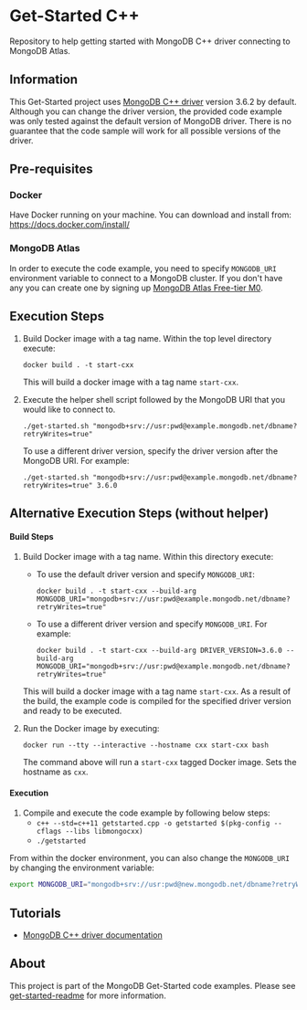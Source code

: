 # Get-Started C++

Repository to help getting started with MongoDB C++ driver connecting to MongoDB Atlas.

## Information

This Get-Started project uses [MongoDB C++ driver](https://docs.mongodb.com/drivers/cxx) version 3.6.2 by default. Although you can change the driver version, the provided code example was only tested against the default version of MongoDB driver. There is no guarantee that the code sample will work for all possible versions of the driver.

## Pre-requisites 

### Docker 

Have Docker running on your machine. You can download and install from: https://docs.docker.com/install/

### MongoDB Atlas

In order to execute the code example, you need to specify `MONGODB_URI` environment variable to connect to a MongoDB cluster. If you don't have any you can create one by signing up [MongoDB Atlas Free-tier M0](https://docs.atlas.mongodb.com/getting-started/). 


##  Execution Steps 

1. Build Docker image with a tag name. Within the top level directory execute: 
   ```
   docker build . -t start-cxx
   ```
   This will build a docker image with a tag name `start-cxx`. 

2. Execute the helper shell script followed by the MongoDB URI that you would like to connect to. 
      ```
      ./get-started.sh "mongodb+srv://usr:pwd@example.mongodb.net/dbname?retryWrites=true"
      ```

   To use a different driver version, specify the driver version after the MongoDB URI. For example:
      ```
      ./get-started.sh "mongodb+srv://usr:pwd@example.mongodb.net/dbname?retryWrites=true" 3.6.0
      ```


## Alternative Execution Steps (without helper)

#### Build Steps 

1. Build Docker image with a tag name. Within this directory execute: 
   * To use the default driver version and specify `MONGODB_URI`:
      ```
      docker build . -t start-cxx --build-arg MONGODB_URI="mongodb+srv://usr:pwd@example.mongodb.net/dbname?retryWrites=true"
      ```
   * To use a different driver version and specify `MONGODB_URI`. For example:
      ```
      docker build . -t start-cxx --build-arg DRIVER_VERSION=3.6.0 --build-arg MONGODB_URI="mongodb+srv://usr:pwd@example.mongodb.net/dbname?retryWrites=true"
      ```
   This will build a docker image with a tag name `start-cxx`. 
   As a result of the build, the example code is compiled for the specified driver version and ready to be executed.

2. Run the Docker image by executing:
   ```
   docker run --tty --interactive --hostname cxx start-cxx bash
   ```

   The command above will run a `start-cxx` tagged Docker image. Sets the hostname as `cxx`. 

#### Execution

1. Compile and execute the code example by following below steps:
    * `c++ --std=c++11 getstarted.cpp -o getstarted $(pkg-config --cflags --libs libmongocxx)`
    * `./getstarted`

From within the docker environment, you can also change the `MONGODB_URI` by changing the environment variable: 

```sh
export MONGODB_URI="mongodb+srv://usr:pwd@new.mongodb.net/dbname?retryWrites=true"
```

## Tutorials

* [MongoDB C++ driver documentation](http://mongocxx.org/mongocxx-v3/tutorial/)

## About 

This project is part of the MongoDB Get-Started code examples. Please see [get-started-readme](https://github.com/mongodb-developer/get-started-readme) for more information. 
